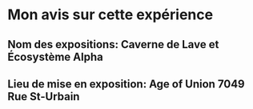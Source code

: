 # Mon avis sur cette expérience

## Nom des expositions: Caverne de Lave et Écosystème Alpha

## Lieu de mise en exposition: Age of Union 7049 Rue St-Urbain

##

